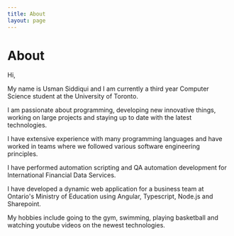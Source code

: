 ```yaml
---
title: About
layout: page
---
```


# About

Hi,

My name is Usman Siddiqui and I am currently a third year Computer Science student at the University of Toronto.

I am passionate about programming, developing new innovative things, working on large projects and staying up to date with the latest technologies.

I have extensive experience with many programming languages and have worked in teams where we followed various software engineering principles.

I have performed automation scripting and QA automation development for International Financial Data Services.

I have developed a dynamic web application for a business team at Ontario's Ministry of Education using Angular, Typescript, Node.js and Sharepoint.

My hobbies include going to the gym, swimming, playing basketball and watching youtube videos on the newest technologies.
